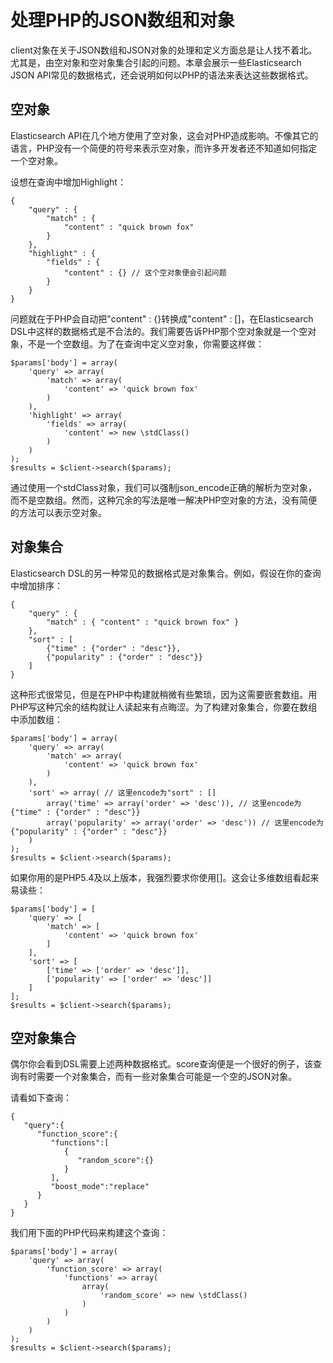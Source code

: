 # 处理PHP的JSON数组和对象

client对象在关于JSON数组和JSON对象的处理和定义方面总是让人找不着北。尤其是，由空对象和空对象集合引起的问题。本章会展示一些Elasticsearch JSON API常见的数据格式，还会说明如何以PHP的语法来表达这些数据格式。

## 空对象

Elasticsearch API在几个地方使用了空对象，这会对PHP造成影响。不像其它的语言，PHP没有一个简便的符号来表示空对象，而许多开发者还不知道如何指定一个空对象。

设想在查询中增加Highlight：

	{
	    "query" : {
	        "match" : {
	            "content" : "quick brown fox"
	        }
	    },
	    "highlight" : {
	        "fields" : {
	            "content" : {} // 这个空对象便会引起问题
	        }
	    }
	}

问题就在于PHP会自动把"content" : {}转换成"content" : []，在Elasticsearch DSL中这样的数据格式是不合法的。我们需要告诉PHP那个空对象就是一个空对象，不是一个空数组。为了在查询中定义空对象，你需要这样做：

	$params['body'] = array(
	    'query' => array(
	        'match' => array(
	            'content' => 'quick brown fox'
	        )
	    ),
	    'highlight' => array(
	        'fields' => array(
	            'content' => new \stdClass()
	        )
	    )
	);
	$results = $client->search($params);

通过使用一个stdClass对象，我们可以强制json_encode正确的解析为空对象，而不是空数组。然而，这种冗余的写法是唯一解决PHP空对象的方法，没有简便的方法可以表示空对象。

## 对象集合

Elasticsearch DSL的另一种常见的数据格式是对象集合。例如，假设在你的查询中增加排序：

	{
	    "query" : {
	        "match" : { "content" : "quick brown fox" }
	    },
	    "sort" : [  
	        {"time" : {"order" : "desc"}},
	        {"popularity" : {"order" : "desc"}}
	    ]
	}

这种形式很常见，但是在PHP中构建就稍微有些繁琐，因为这需要嵌套数组。用PHP写这种冗余的结构就让人读起来有点晦涩。为了构建对象集合，你要在数组中添加数组：

	$params['body'] = array(
	    'query' => array(
	        'match' => array(
	            'content' => 'quick brown fox'
	        )
	    ),
	    'sort' => array( // 这里encode为"sort" : []
	        array('time' => array('order' => 'desc')), // 这里encode为{"time" : {"order" : "desc"}}
	        array('popularity' => array('order' => 'desc')) // 这里encode为{"popularity" : {"order" : "desc"}}
	    )
	);
	$results = $client->search($params);

如果你用的是PHP5.4及以上版本，我强烈要求你使用[]。这会让多维数组看起来易读些：

	$params['body'] = [
	    'query' => [
	        'match' => [
	            'content' => 'quick brown fox'
	        ]
	    ],
	    'sort' => [
	        ['time' => ['order' => 'desc']],
	        ['popularity' => ['order' => 'desc']]
	    ]
	];
	$results = $client->search($params);

## 空对象集合

偶尔你会看到DSL需要上述两种数据格式。score查询便是一个很好的例子，该查询有时需要一个对象集合，而有一些对象集合可能是一个空的JSON对象。

请看如下查询：

	{
	   "query":{
	      "function_score":{
	         "functions":[
	            {
	               "random_score":{}
	            }
	         ],
	         "boost_mode":"replace"
	      }
	   }
	}

我们用下面的PHP代码来构建这个查询：

	$params['body'] = array(
	    'query' => array(
	        'function_score' => array(
	            'functions' => array(  
	                array(  
	                    'random_score' => new \stdClass() 
	                )
	            )
	        )
	    )
	);
	$results = $client->search($params);
